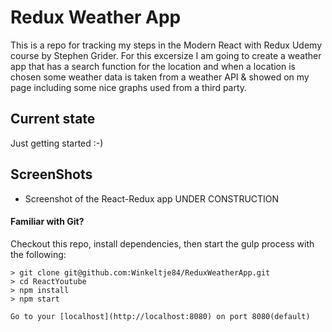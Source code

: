 # Redux Weather App

This is a repo for tracking my steps in the Modern React with Redux Udemy course by Stephen Grider. For this excersize I am going to create a weather app that has a search function for the location and when a location is chosen some weather data is taken from a weather API & showed on my page including some nice graphs used from a third party.

## Current state
Just getting started :-)

## ScreenShots
- Screenshot of the React-Redux app
UNDER CONSTRUCTION

#### Familiar with Git?
Checkout this repo, install dependencies, then start the gulp process with the following:

```
> git clone git@github.com:Winkeltje84/ReduxWeatherApp.git
> cd ReactYoutube
> npm install
> npm start

Go to your [localhost](http://localhost:8080) on port 8080(default)
```

